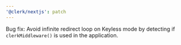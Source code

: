 ```yaml
---
'@clerk/nextjs': patch
---
```


Bug fix: Avoid infinite redirect loop on Keyless mode by detecting if `clerkMiddleware()` is used in the application.
